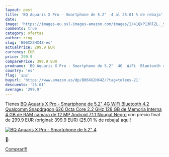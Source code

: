 ```yaml
---
layout: post
title: 'BQ Aquaris X Pro - Smartphone de 5.2"  4 al 25.01 % de rebaja'
date: 
image: 'https://images-eu.ssl-images-amazon.com/images/I/41QkP13RlZL._SL200_.jpg'
comments: true
category: ofertas
author: ring
slug: 'B06XX2HX4Z-es'
actualPrice: 299.9 EUR
currency: EUR
price: 299.9
comparePrice: 399.9 EUR
prodname: 'BQ Aquaris X Pro - Smartphone de 5.2"  4G  WiFi  Bluetooth 4.2  Qualcomm Snapdragon 626 Octa Core 2.2 GHz  128 GB de Memoria Interna  4 GB de RAM  cámara de 12 MP  Android 7.1.1 Nougat  Negro'
country: 'es'
flag: '🇪🇸'
buyurl: 'https://www.amazon.es/dp/B06XX2HX4Z/?tag=tolees-21'
descuento: '25.01'
average: '299.9'
---
```


Tienes [BQ Aquaris X Pro - Smartphone de 5.2"  4G  WiFi  Bluetooth 4.2  Qualcomm Snapdragon 626 Octa Core 2.2 GHz  128 GB de Memoria Interna  4 GB de RAM  cámara de 12 MP  Android 7.1.1 Nougat  Negro](https://www.amazon.es/dp/B06XX2HX4Z/?tag=tolees-21) con precio final de  299.9 EUR (original: 399.9 EUR) (25.01 %  de rebaja) aqui!

[![BQ Aquaris X Pro - Smartphone de 5.2"  4](https://images-eu.ssl-images-amazon.com/images/I/41QkP13RlZL._SL200_.jpg)](https://www.amazon.es/dp/B06XX2HX4Z/?tag=tolees-21)

🔎:


[Comprar!!!](https://www.amazon.es/dp/B06XX2HX4Z/?tag=tolees-21)
